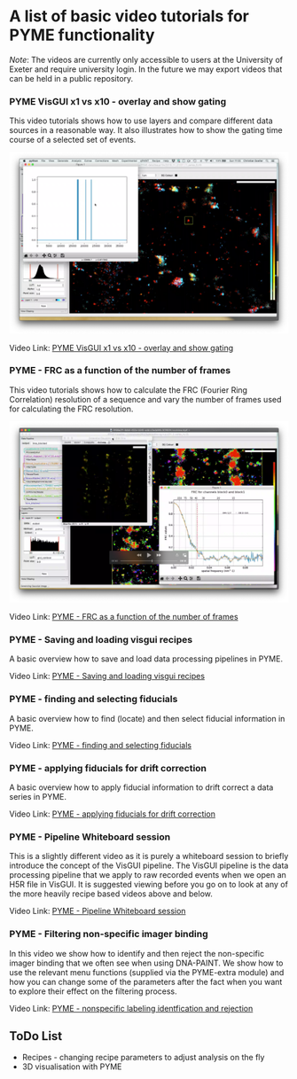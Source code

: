 # A list of basic video tutorials for PYME functionality

*Note*: The videos are currently only accessible to users at the University of Exeter and require university login. In the future we may export videos that can be held in a public repository.

### PYME VisGUI x1 vs x10 - overlay and show gating

This video tutorials shows how to use layers and compare different data sources in a reasonable way. It also illustrates how to show the gating time course of a selected set of events.

![x1 vs x10 screenshot](Images/PYME-VisGUI-x1-vs-x10-gating.png)

Video Link: [PYME VisGUI x1 vs x10 - overlay and show gating](https://recapexeter.cloud.panopto.eu/Panopto/Pages/Viewer.aspx?id=d7ed5d1e-6311-4e5c-be95-ab9b00a775b7)

### PYME - FRC as a function of the number of frames

This video tutorials shows how to calculate the FRC (Fourier Ring Correlation) resolution of a sequence and vary the number of frames used for calculating the FRC resolution.

![FRC screenshot](Images/PYME-FRC-vs-number-of-frames.png)

Video Link: [PYME - FRC as a function of the number of frames](https://recapexeter.cloud.panopto.eu/Panopto/Pages/Viewer.aspx?id=3a5581ab-e081-4a00-968d-ab9c015cc42b)

### PYME - Saving and loading visgui recipes

A basic overview how to save and load data processing pipelines in PYME.

Video Link: [PYME - Saving and loading visgui recipes](https://recapexeter.cloud.panopto.eu/Panopto/Pages/Viewer.aspx?id=9822295e-9e1a-48ce-a2a6-aba4008f6b34)

### PYME - finding and selecting fiducials

A basic overview how to find (locate) and then select fiducial information in PYME.

Video Link: [PYME - finding and selecting fiducials](https://recapexeter.cloud.panopto.eu/Panopto/Pages/Viewer.aspx?id=64c89833-784b-4556-88b4-aba400a12e91)

### PYME - applying fiducials for drift correction

A basic overview how to apply fiducial information to drift correct a data series in PYME.

Video Link: [PYME - applying fiducials for drift correction](https://recapexeter.cloud.panopto.eu/Panopto/Pages/Viewer.aspx?id=6c516348-95da-41da-b14f-aba400a848f7)

### PYME - Pipeline Whiteboard session

This is a slightly different video as it is purely a whiteboard session to briefly introduce the concept of the VisGUI pipeline. The VisGUI pipeline is the data processing pipeline that we apply to raw recorded events when we open an H5R file in VisGUI. It is suggested viewing before you go on to look at any of the more heavily recipe based videos above and below.

Video Link: [PYME - Pipeline Whiteboard session](https://recapexeter.cloud.panopto.eu/Panopto/Pages/Viewer.aspx?id=6c75ba0b-0ea8-45d6-b9ad-abb2008b30fe)

### PYME - Filtering non-specific imager binding

In this video we show how to identify and then reject the non-specific imager binding that we often see when using DNA-PAINT. We show how to use the relevant menu functions (supplied via the PYME-extra module) and how you can change some of the parameters after the fact when you want to explore their effect on the filtering process.

Video Link: [PYME - nonspecific labeling identfication and rejection](https://recapexeter.cloud.panopto.eu/Panopto/Pages/Viewer.aspx?id=57b92314-562e-4b7b-8739-abb200df2aed)

## ToDo List

- Recipes - changing recipe parameters to adjust analysis on the fly
- 3D visualisation with PYME
